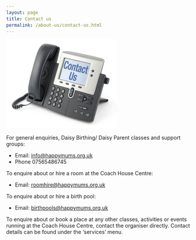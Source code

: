 ```yaml
---
layout: page
title: Contact us
permalink: /about-us/contact-us.html
---
```



![Phone](/img/phone.jpg)

For general enquiries, Daisy Birthing/ Daisy Parent classes and support groups:

* Email: [info@happymums.org.uk](javascript:void(location.href='mailto:'+String.fromCharCode(105,110,102,111,64,104,97,112,112,121,109,117,109,115,46,111,114,103,46,117,107)))
* Phone 07565486745


To enquire about or hire a room at the Coach House Centre:

* Email: [roomhire@happymums.org.uk](javascript:void(location.href='mailto:'+String.fromCharCode(114,111,111,109,104,105,114,101,64,104,97,112,112,121,109,117,109,115,46,111,114,103,46,117,107)))


To enquire about or hire a birth pool:

* Email: [birthpools@happymums.org.uk](javascript:void(location.href='mailto:'+String.fromCharCode(98,105,114,116,104,112,111,111,108,115,64,104,97,112,112,121,109,117,109,115,46,111,114,103,46,117,107)))


To enquire about or book a place at any other classes, activities or events running at the Coach House Centre, contact the organiser directly. Contact details can be found under the ‘services’ menu.